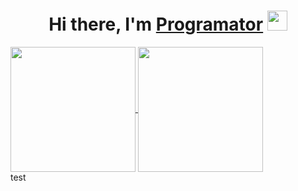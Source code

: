 <h1 align="center">Hi there, I'm <a href="https://progfiks.ru/" target="_blank">Programator</a> 
<img src="https://github.com/blackcater/blackcater/raw/main/images/Hi.gif" height="32"/></h1>



<a href="https://github.com/anuraghazra/github-readme-stats">
  <img height=200 align="center" src="https://github-readme-stats.vercel.app/api?username=Programator63" />
</a>
<a href="https://github.com/anuraghazra/convoychat">
  <img height=200 align="center" src="https://github-readme-stats.vercel.app/api/top-langs?username=anuraghazra&layout=compact&langs_count=8&card_width=320" />
</a>

<style>
  .programator{
    backround:red;
  }
</style>

<div class="programator">
  test
</div>
